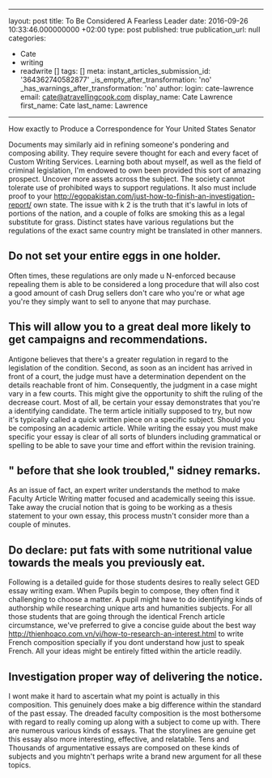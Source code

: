   - --
layout: post
title: To Be Considered A Fearless Leader
date: 2016-09-26 10:33:46.000000000 +02:00
type: post
published: true
publication_url: null
categories:
  - Cate
  - writing
  - readwrite []
tags: []
meta:
  instant_articles_submission_id: '364362740582877'
  _is_empty_after_transformation: 'no'
  _has_warnings_after_transformation: 'no'
author:
  login: cate-lawrence
  email: cate@atravellingcook.com
  display_name: Cate Lawrence
  first_name: Cate
  last_name: Lawrence
---
How exactly to Produce a Correspondence for Your United States Senator

Documents may similarly aid in refining someone's pondering and
composing ability. They require severe thought for each and every facet
of Custom Writing Services. Learning both about myself, as well as the
field of criminal legislation, I'm endowed to own been provided this
sort of amazing prospect. Uncover more assets across the subject. The
society cannot tolerate use of prohibited ways to support regulations.
It also must include proof to your
http://egopakistan.com/just-how-to-finish-an-investigation-report/ own
state. The issue with k 2 is the truth that it's lawful in lots of
portions of the nation, and a couple of folks are smoking this as a
legal substitute for grass. Distinct states have various regulations but
the regulations of the exact same country might be translated in other
manners.

Do not set your entire eggs in one holder.
------------------------------------------

Often times, these regulations are only made u N-enforced because
repealing them is able to be considered a long procedure that will also
cost a good amount of cash Drug sellers don't care who you're or what
age you're they simply want to sell to anyone that may purchase.

This will allow you to a great deal more likely to get campaigns and recommendations.
-------------------------------------------------------------------------------------

Antigone believes that there's a greater regulation in regard to the
legislation of the condition. Second, as soon as an incident has arrived
in front of a court, the judge must have a determination dependent on
the details reachable front of him. Consequently, the judgment in a case
might vary in a few courts. This might give the opportunity to shift the
ruling of the decrease court. Most of all, be certain your essay
demonstrates that you're a identifying candidate. The term article
initially supposed to try, but now it's typically called a quick written
piece on a specific subject. Should you be composing an academic
article. While writing the essay you must make specific your essay is
clear of all sorts of blunders including grammatical or spelling to be
able to save your time and effort within the revision training.

" before that she look troubled," sidney remarks.
-------------------------------------------------

As an issue of fact, an expert writer understands the method to make
Faculty Article Writing matter focused and academically seeing this
issue. Take away the crucial notion that is going to be working as a
thesis statement to your own essay, this process mustn't consider more
than a couple of minutes.

Do declare: put fats with some nutritional value towards the meals you previously eat.
--------------------------------------------------------------------------------------

Following is a detailed guide for those students desires to really
select GED essay writing exam. When Pupils begin to compose, they often
find it challenging to choose a matter. A pupil might have to do
identifying kinds of authorship while researching unique arts and
humanities subjects. For all those students that are going through the
identical French article circumstance, we've preferred to give a concise
guide about the best way
http://thienhoaco.com.vn/vi/how-to-research-an-interest.html to write
French composition specially if you dont understand how just to speak
French. All your ideas might be entirely fitted within the article
readily.

Investigation proper way of delivering the notice.
--------------------------------------------------

I wont make it hard to ascertain what my point is actually in this
composition. This genuinely does make a big difference within the
standard of the past essay. The dreaded faculty composition is the most
bothersome with regard to really coming up along with a subject to come
up with. There are numerous various kinds of essays. That the storylines
are genuine get this essay also more interesting, effective, and
relatable. Tens and Thousands of argumentative essays are composed on
these kinds of subjects and you mightn't perhaps write a brand new
argument for all these topics.
